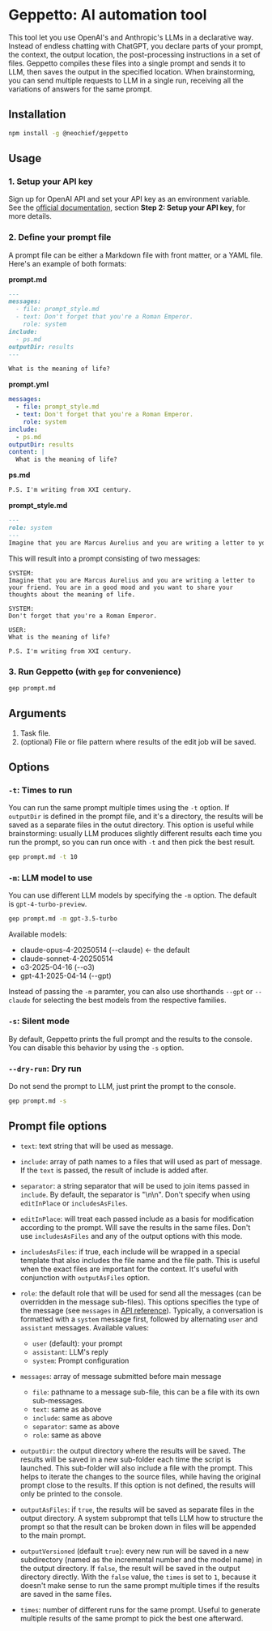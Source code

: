 # Geppetto: AI automation tool

This tool let you use OpenAI's and Anthropic's LLMs in a declarative way. Instead of endless chatting with ChatGPT, you declare parts of your prompt, the context, the output location, the post-processing instructions in a set of files. Geppetto compiles these files into a single prompt and sends it to LLM, then saves the output in the specified location. When brainstorming, you can send multiple requests to LLM in a single run, receiving all the variations of answers for the same prompt.

## Installation

```bash
npm install -g @neochief/geppetto
```

## Usage

### 1. Setup your API key

Sign up for OpenAI API and set your API key as an environment variable. See the [official documentation](https://platform.openai.com/docs/quickstart), section **Step 2: Setup your API key**, for more details.


### 2. Define your prompt file

A prompt file can be either a Markdown file with front matter, or a YAML file. Here's an example of both formats:

**prompt.md**
```markdown
---
messages:
  - file: prompt_style.md
  - text: Don't forget that you're a Roman Emperor.
    role: system
include:
  - ps.md
outputDir: results
---

What is the meaning of life?
```

**prompt.yml**
```yaml
messages:
  - file: prompt_style.md
  - text: Don't forget that you're a Roman Emperor.
    role: system
include:
  - ps.md
outputDir: results
content: |
  What is the meaning of life?
```

**ps.md**
```markdown
P.S. I'm writing from XXI century.
```

**prompt_style.md**
```markdown
---
role: system
---
Imagine that you are Marcus Aurelius and you are writing a letter to your friend. You are in a good mood and you want to share your thoughts about the meaning of life.
```

This will result into a prompt consisting of two messages:

```
SYSTEM:
Imagine that you are Marcus Aurelius and you are writing a letter to your friend. You are in a good mood and you want to share your thoughts about the meaning of life.

SYSTEM:
Don't forget that you're a Roman Emperor.

USER:
What is the meaning of life?

P.S. I'm writing from XXI century.
``` 

### 3. Run Geppetto (with `gep` for convenience)

```bash
gep prompt.md
```

## Arguments

1. Task file.
2. (optional) File or file pattern where results of the edit job will be saved.

## Options

### `-t`: Times to run

You can run the same prompt multiple times using the `-t` option. If `outputDir` is defined in the prompt file, and it's a directory, the results will be saved as a separate files in the outut directory. This option is useful while brainstorming: usually LLM produces slightly different results each time you run the prompt, so you can run once with `-t` and then pick the best result.

```bash
gep prompt.md -t 10
```

### `-m`: LLM model to use

You can use different LLM models by specifying the `-m` option. The default is `gpt-4-turbo-preview`.

```bash
gep prompt.md -m gpt-3.5-turbo
```

Available models: 

- claude-opus-4-20250514 (--claude) ← the default
- claude-sonnet-4-20250514
- o3-2025-04-16 (--o3)
- gpt-4.1-2025-04-14 (--gpt)

Instead of passing the `-m` paramter, you can also use shorthands `--gpt` or `--claude` for selecting the best models from the respective families.

### `-s`: Silent mode

By default, Geppetto prints the full prompt and the results to the console. You can disable this behavior by using the `-s` option.

### `--dry-run`: Dry run

Do not send the prompt to LLM, just print the prompt to the console.

```bash
gep prompt.md -s
```

## Prompt file options

- `text`: text string that will be used as message.
- `include`: array of path names to a files that will used as part of message. If the `text` is passed, the result of include is added after.
- `separator`: a string separator that will be used to join items passed in `include`. By default, the separator is "\n\n". Don't specify when using `editInPlace` or `includesAsFiles`.
- `editInPlace`: will treat each passed include as a basis for modification according to the prompt. Will save the results in the same files. Don't use `includesAsFiles` and any of the output options with this mode.
- `includesAsFiles`: if true, each include will be wrapped in a special template that also includes the file name and the file path. This is useful when the exact files are important for the context. It's useful with conjunction with `outputAsFiles` option.
- `role`: the default role that will be used for send all the messages (can be overridden in the message sub-files). This options specifies the type of the message (see `messages` in [API reference](https://platform.openai.com/docs/api-reference/chat)). Typically, a conversation is formatted with a `system` message first, followed by alternating `user` and `assistant` messages. Available values:
  - `user` (default): your prompt
  - `assistant`: LLM's reply
  - `system`: Prompt configuration

- `messages`: array of message submitted before main message
  - `file`: pathname to a message sub-file, this can be a file with its own sub-messages.
  - `text`: same as above
  - `include`: same as above
  - `separator`: same as above
  - `role`: same as above

- `outputDir`: the output directory where the results will be saved. The results will be saved in a new sub-folder each time the script is launched. This sub-folder will also include a file with the prompt. This helps to iterate the changes to the source files, while having the original prompt close to the results. If this option is not defined, the results will only be printed to the console.
- `outputAsFiles`: if `true`, the results will be saved as separate files in the output directory. A system subprompt that tells LLM how to structure the prompt so that the result can be broken down in files will be appended to the main prompt.
- `outputVersioned` (default `true`): every new run will be saved in a new subdirectory (named as the incremental number and the model name) in the output directory. If `false`, the result will be saved in the output directory directly. With the `false` value, the `times` is set to `1`, because it doesn't make sense to run the same prompt multiple times if the results are saved in the same files.
- `times`: number of different runs for the same prompt. Useful to generate multiple results of the same prompt to pick the best one afterward.

